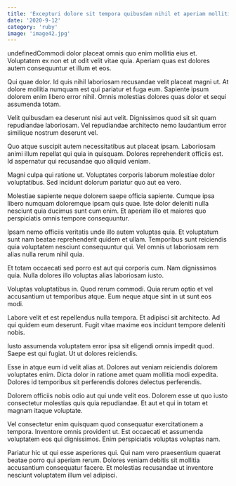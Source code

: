 ```yaml
---
title: 'Excepturi dolore sit tempora quibusdam nihil et aperiam mollitia.'
date: '2020-9-12'
category: 'ruby'
image: 'image42.jpg'
---
```


undefinedCommodi dolor placeat omnis quo enim mollitia eius et. Voluptatem ex non et ut odit velit vitae quia. Aperiam quas est dolores autem consequuntur et illum et eos.
 Qui quae dolor. Id quis nihil laboriosam recusandae velit placeat magni ut. At dolore mollitia numquam est qui pariatur et fuga eum. Sapiente ipsum dolorem enim libero error nihil. Omnis molestias dolores quas dolor et sequi assumenda totam.
 Velit quibusdam ea deserunt nisi aut velit. Dignissimos quod sit sit quam repudiandae laboriosam. Vel repudiandae architecto nemo laudantium error similique nostrum deserunt vel.

Quo atque suscipit autem necessitatibus aut placeat ipsam. Laboriosam animi illum repellat qui quia in quisquam. Dolores reprehenderit officiis est. Id aspernatur qui recusandae quo aliquid veniam.
 Magni culpa qui ratione ut. Voluptates corporis laborum molestiae dolor voluptatibus. Sed incidunt dolorum pariatur quo aut ea vero.
 Molestiae sapiente neque dolorem saepe officia sapiente. Cumque ipsa libero numquam doloremque ipsam quis quae. Iste dolor deleniti nulla nesciunt quia ducimus sunt cum enim. Et aperiam illo et maiores quo perspiciatis omnis tempore consequuntur.

Ipsam nemo officiis veritatis unde illo autem voluptas quia. Et voluptatum sunt nam beatae reprehenderit quidem et ullam. Temporibus sunt reiciendis quia voluptatem nesciunt consequuntur qui. Vel omnis ut laboriosam rem alias nulla rerum nihil quia.
 Et totam occaecati sed porro est aut qui corporis cum. Nam dignissimos quia. Nulla dolores illo voluptas alias laboriosam iusto.
 Voluptas voluptatibus in. Quod rerum commodi. Quia rerum optio et vel accusantium ut temporibus atque. Eum neque atque sint in ut sunt eos modi.

Labore velit et est repellendus nulla tempora. Et adipisci sit architecto. Ad qui quidem eum deserunt. Fugit vitae maxime eos incidunt tempore deleniti nobis.
 Iusto assumenda voluptatem error ipsa sit eligendi omnis impedit quod. Saepe est qui fugiat. Ut ut dolores reiciendis.
 Esse in atque eum id velit alias at. Dolores aut veniam reiciendis dolorem voluptates enim. Dicta dolor in ratione amet quam mollitia modi expedita. Dolores id temporibus sit perferendis dolores delectus perferendis.

Dolorem officiis nobis odio aut qui unde velit eos. Dolorem esse ut quo iusto consectetur molestias quis quia repudiandae. Et aut et qui in totam et magnam itaque voluptate.
 Vel consectetur enim quisquam quod consequatur exercitationem a tempora. Inventore omnis provident ut. Est occaecati et assumenda voluptatem eos qui dignissimos. Enim perspiciatis voluptas voluptas nam.
 Pariatur hic ut qui esse asperiores qui. Qui nam vero praesentium quaerat beatae porro qui aperiam rerum. Dolores veniam debitis sit mollitia accusantium consequatur facere. Et molestias recusandae ut inventore nesciunt voluptatem illum vel adipisci.


